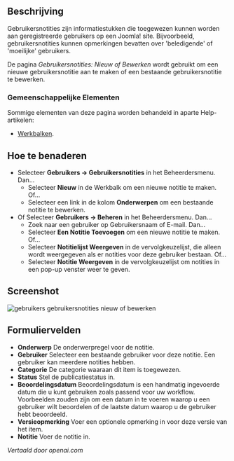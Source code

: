 <!-- Filename: Help4.x:User_Notes:_New_or_Edit  / Display title: Gebruikersnotities: Nieuw of Bewerken -->

## Beschrijving

Gebruikersnotities zijn informatiestukken die toegewezen kunnen worden aan geregistreerde gebruikers op een Joomla! site. Bijvoorbeeld, gebruikersnotities kunnen opmerkingen bevatten over 'beledigende' of 'moeilijke' gebruikers.

De pagina *Gebruikersnotities: Nieuw of Bewerken* wordt gebruikt om een nieuwe gebruikersnotitie aan te maken of een bestaande gebruikersnotitie te bewerken.

### Gemeenschappelijke Elementen

Sommige elementen van deze pagina worden behandeld in aparte Help-artikelen:

* [Werkbalken](jdocmanual?article=help/common-elements/toolbars).

## Hoe te benaderen

- Selecteer **Gebruikers → Gebruikersnotities** in het Beheerdersmenu. Dan...
  - Selecteer **Nieuw** in de Werkbalk om een nieuwe notitie te maken. Of...
  - Selecteer een link in de kolom **Onderwerpen** om een bestaande notitie te bewerken.
- Of Selecteer **Gebruikers → Beheren** in het Beheerdersmenu. Dan...
  - Zoek naar een gebruiker op Gebruikersnaam of E-mail. Dan...
  - Selecteer **Een Notitie Toevoegen** om een nieuwe notitie te maken. Of...
  - Selecteer **Notitielijst Weergeven** in de vervolgkeuzelijst, die alleen wordt weergegeven als
    er notities voor deze gebruiker bestaan. Of...
  - Selecteer **Notitie Weergeven** in de vervolgkeuzelijst om notities in een
    pop-up venster weer te geven.

## Screenshot

![gebruikers gebruikersnotities nieuw of bewerken](../../../nl/images/users/users-user-notes-new-or-edit.png)

## Formuliervelden

- **Onderwerp** De onderwerpregel voor de notitie.
- **Gebruiker** Selecteer een bestaande gebruiker voor deze notitie. Een gebruiker kan meerdere notities hebben.
- **Categorie** De categorie waaraan dit item is toegewezen.
- **Status** Stel de publicatiestatus in.
- **Beoordelingsdatum** Beoordelingsdatum is een handmatig ingevoerde datum die u kunt gebruiken zoals
  passend voor uw workflow. Voorbeelden zouden zijn om een datum in te voeren waarop u een gebruiker wilt beoordelen of de laatste datum waarop u de gebruiker hebt beoordeeld.
- **Versieopmerking** Voer een optionele opmerking in voor deze versie van het item.
- **Notitie** Voer de notitie in.

*Vertaald door openai.com*

